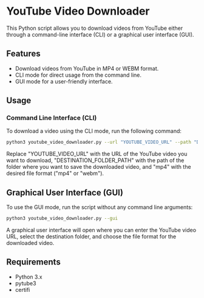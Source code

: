 # YouTube Video Downloader

This Python script allows you to download videos from YouTube either through a command-line interface (CLI) or a graphical user interface (GUI).

## Features

- Download videos from YouTube in MP4 or WEBM format.
- CLI mode for direct usage from the command line.
- GUI mode for a user-friendly interface.

## Usage

### Command Line Interface (CLI)

To download a video using the CLI mode, run the following command:

```sh
python3 youtube_video_downloader.py --url "YOUTUBE_VIDEO_URL" --path "DESTINATION_FOLDER_PATH" --format "mp4" 
```

Replace "YOUTUBE_VIDEO_URL" with the URL of the YouTube video you want to download, "DESTINATION_FOLDER_PATH" with the path of the folder where you want to save the downloaded video, and "mp4" with the desired file format ("mp4" or "webm").

## Graphical User Interface (GUI)
To use the GUI mode, run the script without any command line arguments:

```sh
python3 youtube_video_downloader.py --gui
```

A graphical user interface will open where you can enter the YouTube video URL, select the destination folder, and choose the file format for the downloaded video.

## Requirements

* Python 3.x
* pytube3
* certifi



